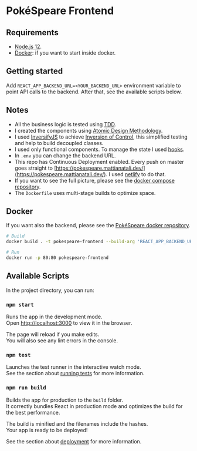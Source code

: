 # PokéSpeare Frontend

## Requirements

- [Node.js 12](https://nodejs.org/).
- [Docker](https://www.docker.com/): if you want to start inside docker.

## Getting started

Add `REACT_APP_BACKEND_URL=<YOUR_BACKEND_URL>` environment variable to point API calls to the backend.
After that, see the available scripts below.

## Notes

- All the business logic is tested using [TDD](https://en.wikipedia.org/wiki/Test-driven_development).
- I created the components using [Atomic Design Methodology](https://bradfrost.com/blog/post/atomic-web-design/).
- I used [InversifyJS](https://github.com/inversify/InversifyJS) to achieve [Inversion of Control](https://en.wikipedia.org/wiki/Inversion_of_control), this simplified testing and help to build decoupled classes.
- I used only functional components. To manage the state I used [hooks](https://en.reactjs.org/docs/hooks-intro.html).
- In `.env` you can change the backend URL.
- This repo has Continuous Deployment enabled. Every push on master goes straight to [https://pokespeare.mattianatali.dev/](https://pokespeare.mattianatali.dev/). I used [netlify](https://www.netlify.com/) to do that.
- If you want to see the full picture, please see the [docker compose repository](https://github.com/matitalatina/pokespeare-docker).
- The `Dockerfile` uses multi-stage builds to optimize space.


## Docker

If you want also the backend, please see the [PokéSpeare docker repository](https://github.com/matitalatina/pokespeare-docker).

```bash
# Build
docker build . -t pokespeare-frontend --build-arg 'REACT_APP_BACKEND_URL=<YOUR_BACKEND_URL>'

# Run
docker run -p 80:80 pokespeare-frontend
```


## Available Scripts

In the project directory, you can run:

### `npm start`

Runs the app in the development mode.<br />
Open [http://localhost:3000](http://localhost:3000) to view it in the browser.

The page will reload if you make edits.<br />
You will also see any lint errors in the console.

### `npm test`

Launches the test runner in the interactive watch mode.<br />
See the section about [running tests](https://facebook.github.io/create-react-app/docs/running-tests) for more information.

### `npm run build`

Builds the app for production to the `build` folder.<br />
It correctly bundles React in production mode and optimizes the build for the best performance.

The build is minified and the filenames include the hashes.<br />
Your app is ready to be deployed!

See the section about [deployment](https://facebook.github.io/create-react-app/docs/deployment) for more information.
